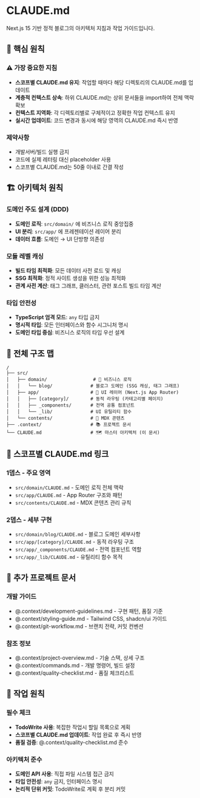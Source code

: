 # CLAUDE.md

Next.js 15 기반 정적 블로그의 아키텍처 지침과 작업 가이드입니다.

## 🔧 핵심 원칙

### ⚠️ 가장 중요한 지침
- **스코프별 CLAUDE.md 유지**: 작업할 때마다 해당 디렉토리의 CLAUDE.md를 업데이트
- **계층적 컨텍스트 상속**: 하위 CLAUDE.md는 상위 문서들을 import하여 전체 맥락 확보
- **컨텍스트 지역화**: 각 디렉토리별로 구체적이고 정확한 작업 컨텍스트 유지
- **실시간 업데이트**: 코드 변경과 동시에 해당 영역의 CLAUDE.md 즉시 반영

### 제약사항
- 개발서버/빌드 실행 금지
- 코드에 실제 레터링 대신 placeholder 사용
- 스코프별 CLAUDE.md는 50줄 이내로 간결 작성

## 🏗️ 아키텍처 원칙

### 도메인 주도 설계 (DDD)
- **도메인 로직**: `src/domain/` 에 비즈니스 로직 중앙집중
- **UI 분리**: `src/app/` 에 프레젠테이션 레이어 분리  
- **데이터 흐름**: 도메인 → UI 단방향 의존성

### 모듈 레벨 캐싱
- **빌드 타임 최적화**: 모든 데이터 사전 로드 및 캐싱
- **SSG 최적화**: 정적 사이트 생성을 위한 성능 최적화
- **관계 사전 계산**: 태그 그래프, 클러스터, 관련 포스트 빌드 타임 계산

### 타입 안전성
- **TypeScript 엄격 모드**: `any` 타입 금지
- **명시적 타입**: 모든 인터페이스와 함수 시그니처 명시
- **도메인 타입 중심**: 비즈니스 로직의 타입 우선 설계

## 📁 전체 구조 맵

```
/
├── src/
│   ├── domain/                 # 🧠 비즈니스 로직
│   │   └── blog/              # 블로그 도메인 (SSG 캐싱, 태그 그래프)
│   ├── app/                   # 🎨 UI 레이어 (Next.js App Router)
│   │   ├── [category]/        # 동적 라우팅 (카테고리별 페이지)
│   │   ├── _components/       # 전역 공통 컴포넌트
│   │   └── _lib/              # UI 유틸리티 함수
│   └── contents/              # 📝 MDX 콘텐츠
├── .context/                  # 📚 프로젝트 문서
└── CLAUDE.md                  # 🗺️ 마스터 아키텍처 (이 문서)
```

## 🔗 스코프별 CLAUDE.md 링크

### 1뎁스 - 주요 영역
- `src/domain/CLAUDE.md` - 도메인 로직 전체 맥락
- `src/app/CLAUDE.md` - App Router 구조와 패턴  
- `src/contents/CLAUDE.md` - MDX 콘텐츠 관리 규칙

### 2뎁스 - 세부 구현
- `src/domain/blog/CLAUDE.md` - 블로그 도메인 세부사항
- `src/app/[category]/CLAUDE.md` - 동적 라우팅 구조
- `src/app/_components/CLAUDE.md` - 전역 컴포넌트 역할
- `src/app/_lib/CLAUDE.md` - 유틸리티 함수 목적

## 📖 추가 프로젝트 문서

### 개발 가이드
- @.context/development-guidelines.md - 구현 패턴, 품질 기준
- @.context/styling-guide.md - Tailwind CSS, shadcn/ui 가이드
- @.context/git-workflow.md - 브랜치 전략, 커밋 컨벤션

### 참조 정보  
- @.context/project-overview.md - 기술 스택, 상세 구조
- @.context/commands.md - 개발 명령어, 빌드 설정
- @.context/quality-checklist.md - 품질 체크리스트

## 🚀 작업 원칙

### 필수 체크
- **TodoWrite 사용**: 복잡한 작업시 할일 목록으로 계획
- **스코프별 CLAUDE.md 업데이트**: 작업 완료 후 즉시 반영
- **품질 검증**: @.context/quality-checklist.md 준수

### 아키텍처 준수
- **도메인 API 사용**: 직접 파일 시스템 접근 금지
- **타입 안전성**: `any` 금지, 인터페이스 명시
- **논리적 단위 커밋**: TodoWrite로 계획 후 분리 커밋